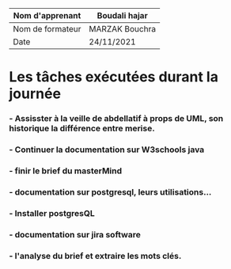  	
     
     
| Nom d'apprenant  |Boudali hajar|
| ------------- | ------------- |
| Nom de formateur  | MARZAK Bouchra |
| Date  |  24/11/2021|
     
   # Les tâches exécutées durant la journée 
   ### - Assisster à la  veille de abdellatif à props de UML, son historique la différence entre merise. 
   ### - Continuer la documentation sur W3schools java
   ###  - finir le brief du masterMind
   ###  - documentation sur postgresql, leurs utilisations...
   ###  - Installer postgresQL
   ###  - documentation sur jira software
   ###  - l'analyse du brief et extraire les mots clés.
  
